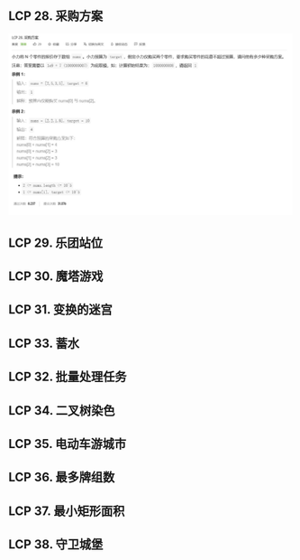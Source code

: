## LCP 28. 采购方案

![题目描述](img/LCP28.采购方案.png)

## LCP 29. 乐团站位

## LCP 30. 魔塔游戏

## LCP 31. 变换的迷宫

## LCP 33. 蓄水

## LCP 32. 批量处理任务

## LCP 34. 二叉树染色

## LCP 35. 电动车游城市

## LCP 36. 最多牌组数

## LCP 37. 最小矩形面积

## LCP 38. 守卫城堡
